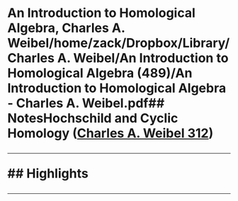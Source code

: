 # An Introduction to Homological Algebra, Charles A. Weibel/home/zack/Dropbox/Library/Charles A. Weibel/An Introduction to Homological Algebra (489)/An Introduction to Homological Algebra - Charles A. Weibel.pdf## NotesHochschild and Cyclic Homology (<a href="file:////home/zack/Dropbox/Library/Charles A. Weibel/An Introduction to Homological Algebra (489)/An Introduction to Homological Algebra - Charles A. Weibel.pdf#page=312" target="_blank">Charles A. Weibel 312</a>)</p><hr>## Highlights<hr>